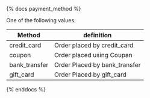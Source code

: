 {% docs payment_method %}

One of the following values: 

| Method         | definition                                                 |
|----------------|------------------------------------------------------------|
| credit_card    | Order placed by credit_card                                |
| coupon         | Order placed using Coupan                                  |
| bank_transfer  | Order Placed by bank_transfer                              |
| gift_card      | Order Placed by gift_card                                  |

{% enddocs %}